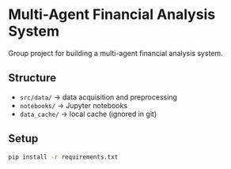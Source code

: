 # Multi-Agent Financial Analysis System

Group project for building a multi-agent financial analysis system.

## Structure
- `src/data/` → data acquisition and preprocessing
- `notebooks/` → Jupyter notebooks
- `data_cache/` → local cache (ignored in git)

## Setup
```bash
pip install -r requirements.txt

```
